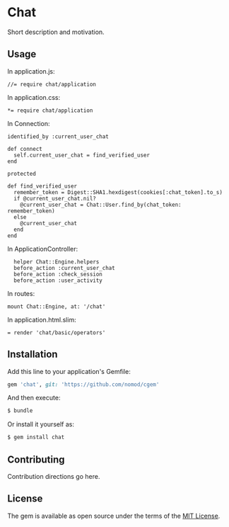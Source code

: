 # Chat
Short description and motivation.

## Usage
In application.js:

    //= require chat/application

In application.css:
    
    *= require chat/application

In Connection:

    identified_by :current_user_chat

    def connect
      self.current_user_chat = find_verified_user
    end

    protected

    def find_verified_user
      remember_token = Digest::SHA1.hexdigest(cookies[:chat_token].to_s)
      if @current_user_chat.nil?
        @current_user_chat = Chat::User.find_by(chat_token: remember_token)
      else
        @current_user_chat
      end
    end

In ApplicationController:

      helper Chat::Engine.helpers
      before_action :current_user_chat
      before_action :check_session
      before_action :user_activity
    
In routes:
    
    mount Chat::Engine, at: '/chat'
    
In application.html.slim:
    
    = render 'chat/basic/operators'

## Installation
Add this line to your application's Gemfile:

```ruby
gem 'chat', git: 'https://github.com/nomod/cgem'
```

And then execute:
```bash
$ bundle
```

Or install it yourself as:
```bash
$ gem install chat
```

## Contributing
Contribution directions go here.

## License
The gem is available as open source under the terms of the [MIT License](http://opensource.org/licenses/MIT).
